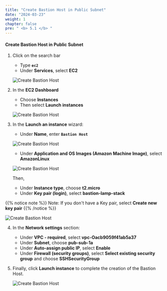 ```yaml
---
title: "Create Bastion Host in Public Subnet"
date: "2024-03-23"
weight: 1
chapter: false
pre: " <b> 5.1 </b> "
---
```


#### Create Bastion Host in Public Subnet

1. Click on the search bar

   - Type **`ec2`**
   - Under **Services**, select **EC2**

   ![Create Bastion Host](/images/5-SetupEc2ServerAndEFS/5.1-CreateBastionHost/0001-createbastionhost.png?featherlight=false&width=90pc)

2. In the **EC2 Dashboard**

   - Choose **Instances**
   - Then select **Launch instances**

   ![Create Bastion Host](/images/5-SetupEc2ServerAndEFS/5.1-CreateBastionHost/0002-createbastionhost.png?featherlight=false&width=90pc)

3. In the **Launch an instance** wizard:

   - Under **Name**, enter **`Bastion Host`**

   ![Create Bastion Host](/images/5-SetupEc2ServerAndEFS/5.1-CreateBastionHost/0003-createbastionhost.png?featherlight=false&width=90pc)

   - Under **Application and OS Images (Amazon Machine Image)**, select **AmazonLinux**

   ![Create Bastion Host](/images/5-SetupEc2ServerAndEFS/5.1-CreateBastionHost/0004-createbastionhost.png?featherlight=false&width=90pc)

   Then,

   - Under **Instance type**, choose **t2.micro**
   - Under **Key pair (login)**, select **bastion-lamp-stack**

{{% notice note %}}
Note: If you don't have a Key pair, select **Create new key pair**
{{% /notice %}}

![Create Bastion Host](/images/5-SetupEc2ServerAndEFS/5.1-CreateBastionHost/0005-createbastionhost.png?featherlight=false&width=90pc)

4. In the **Network settings** section:

   - Under **VPC - required**, select **vpc-Oacb9059f41ab5a37**
   - Under **Subnet**, choose **pub-sub-1a**
   - Under **Auto-assign public IP**, select **Enable**
   - Under **Firewall (security groups)**, select **Select existing security group** and choose **SSHSecurityGroup**

5. Finally, click **Launch instance** to complete the creation of the Bastion Host.

   ![Create Bastion Host](/images/5-SetupEc2ServerAndEFS/5.1-CreateBastionHost/0006-createbastionhost.png?featherlight=false&width=90pc)
